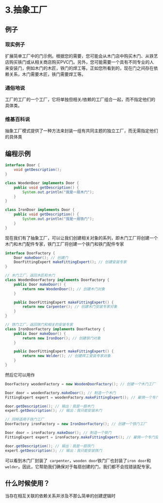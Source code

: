 # 3.抽象工厂

## 例子

### 现实例子

扩展简单工厂中的门示例。根据您的需要，您可能会从木门店中购买木门、从铁艺店购买铁门或从相关商店购买PVC门。另外，您可能需要一个具有不同专业的人来安装门，例如木门的木匠，铁门的焊工等。正如您所看到的，现在门之间存在依赖关系，木门需要木匠，铁门需要焊工等。

### 通俗地说

工厂的工厂的一个工厂，它将单独但相关/依赖的工厂组合一起，而不指定他们的具体类。

### 维基百科说

抽象工厂模式提供了一种方法来封装一组有共同主题的独立工厂，而无需指定他们的具体类

## 编程示例

```java
interface Door {
    void getDescription();
}

class WoodenDoor implements Door {
    public void getDescription() {
        System.out.println("我是一扇木门");
    }
}

class IronDoor implements Door {
    public void getDescription() {
        System.out.println("我是一扇铁门");
    }
}
```

现在我们有了抽象工厂，可以让我们创建相关对象的系列，即木门工厂将创建一个木门和木门配件专家，铁门工厂将创建一个铁门和铁门配件专家

```java
interface DoorFactory {
    Door makeDoor(); // 创建门
    DoorFittingExpert makeFittingExpert(); // 创建安装专家
}

// 木门工厂，返回木匠和木门
class WoodenDoorFactory implements DoorFactory {
    public Door makeDoor() {
        return new WoodenDoor(); // 创建木门对象
    }

    public DoorFittingExpert makeFittingExpert() {
        return new Carpenter(); // 创建木门安装专家对象
    }
}

// 铁门工厂，返回铁门和相关的安装专家
class IronDoorFactory implements DoorFactory {
    public Door makeDoor() {
        return new IronDoor(); // 创建铁门对象
    }

    public DoorFittingExpert makeFittingExpert() {
        return new Welder(); // 创建焊工安装专家对象
    }
}
```

然后它可以用作

```java
DoorFactory woodenFactory = new WoodenDoorFactory(); // 创建一个木门工厂

Door door = woodenFactory.makeDoor(); // 制造一个木门
FittingExpert expert = woodenFactory.makeFittingExpert(); // 雇佣一个专门安装木门的专家

door.getDescription(); // 输出：我是一扇木门
expert.getDescription(); // 输出：我只能安装木门

// 同样适用于铁门工厂
DoorFactory ironFactory = new IronDoorFactory(); // 创建一个铁门工厂

Door door = ironFactory.makeDoor(); // 制造一个铁门
FittingExpert expert = ironFactory.makeFittingExpert(); // 雇佣一个专门安装铁门的专家

door.getDescription(); // 输出：我是一扇铁门
expert.getDescription(); // 输出：我只能安装铁门
```

可以看到木门厂封装了` carpenter`，`wooden door`铁门厂也封装了`iron door`和`welder`。因此，它帮助我们确保对于每扇创建的门，我们都不会找错装配专家。

## 什么时候使用？

当存在相互关联的依赖关系并涉及不那么简单的创建逻辑时